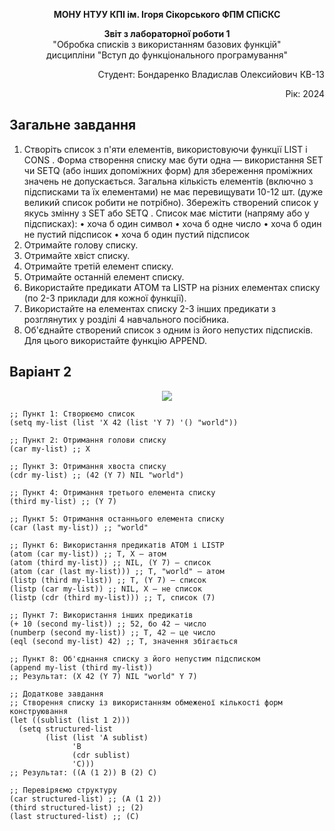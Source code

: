 <p align="center"><b>МОНУ НТУУ КПІ ім. Ігоря Сікорського ФПМ СПіСКС</b></p>
<p align="center">
<b>Звіт з лабораторної роботи 1</b><br/>
"Обробка списків з використанням базових функцій"<br/>
дисципліни "Вступ до функціонального програмування"
</p>
<p align="right">Студент: Бондаренко Владислав Олексийович КВ-13<p>
<p align="right">Рік: 2024<p>
 
## Загальне завдання

   1. Створіть список з п'яти елементів, використовуючи функції LIST і CONS . Форма створення списку має бути одна — використання SET чи SETQ (або інших допоміжних форм) для збереження проміжних значень не допускається. Загальна кількість елементів (включно з підсписками та їх елементами) не має перевищувати 10-12 шт. (дуже великий список робити не потрібно). Збережіть створений список у якусь змінну з SET або SETQ . Список має містити (напряму або у підсписках): 
        • хоча б один символ 
        • хоча б одне число 
        • хоча б один не пустий підсписок 
        • хоча б один пустий підсписок
   2. Отримайте голову списку.
   3. Отримайте хвіст списку.
   4. Отримайте третій елемент списку.
   5. Отримайте останній елемент списку.
   6. Використайте предикати ATOM та LISTP на різних елементах списку (по 2-3 приклади для кожної функції).
   7. Використайте на елементах списку 2-3 інших предикати з розглянутих у розділі 4 навчального посібника.
   8. Об'єднайте створений список з одним із його непустих підсписків. Для цього використайте функцію APPEND.
## Варіант 2
<p align="center">
<img src="![image](https://github.com/user-attachments/assets/6f88ddc5-692a-4835-a0f6-d2f4e4a95bb0)
"/>
</p>


```
;; Пункт 1: Створюємо список
(setq my-list (list 'X 42 (list 'Y 7) '() "world"))

;; Пункт 2: Отримання голови списку
(car my-list) ;; X

;; Пункт 3: Отримання хвоста списку
(cdr my-list) ;; (42 (Y 7) NIL "world")

;; Пункт 4: Отримання третього елемента списку
(third my-list) ;; (Y 7)

;; Пункт 5: Отримання останнього елемента списку
(car (last my-list)) ;; "world"

;; Пункт 6: Використання предикатів ATOM і LISTP
(atom (car my-list)) ;; T, X — атом
(atom (third my-list)) ;; NIL, (Y 7) — список
(atom (car (last my-list))) ;; T, "world" — атом
(listp (third my-list)) ;; T, (Y 7) — список
(listp (car my-list)) ;; NIL, X — не список
(listp (cdr (third my-list))) ;; T, список (7)

;; Пункт 7: Використання інших предикатів
(+ 10 (second my-list)) ;; 52, бо 42 — число
(numberp (second my-list)) ;; T, 42 — це число
(eql (second my-list) 42) ;; T, значення збігається

;; Пункт 8: Об'єднання списку з його непустим підсписком
(append my-list (third my-list))
;; Результат: (X 42 (Y 7) NIL "world" Y 7)

;; Додаткове завдання
;; Створення списку із використанням обмеженої кількості форм конструювання
(let ((sublist (list 1 2)))
  (setq structured-list 
        (list (list 'A sublist)
              'B
              (cdr sublist)
              'C)))
;; Результат: ((A (1 2)) B (2) C)

;; Перевіряємо структуру
(car structured-list) ;; (A (1 2))
(third structured-list) ;; (2)
(last structured-list) ;; (C)
```

